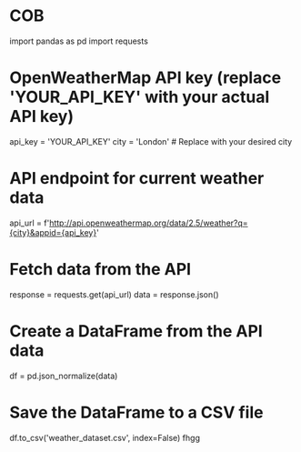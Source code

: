 # COB
import pandas as pd
import requests

# OpenWeatherMap API key (replace 'YOUR_API_KEY' with your actual API key)
api_key = 'YOUR_API_KEY'
city = 'London'  # Replace with your desired city

# API endpoint for current weather data
api_url = f'http://api.openweathermap.org/data/2.5/weather?q={city}&appid={api_key}'

# Fetch data from the API
response = requests.get(api_url)
data = response.json()

# Create a DataFrame from the API data
df = pd.json_normalize(data)

# Save the DataFrame to a CSV file
df.to_csv('weather_dataset.csv', index=False)
fhgg
